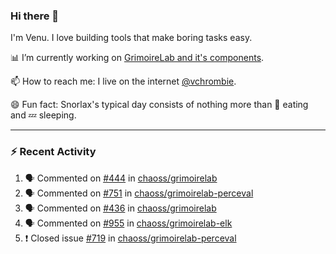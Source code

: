 ### Hi there 👋

I'm Venu. I love building tools that make boring tasks easy.

📊 I’m currently working on [GrimoireLab and it's components](https://chaoss.github.io/grimoirelab).

📫 How to reach me: I live on the internet [@vchrombie](https://www.google.co.in/search?q=vchrombie).

😄 Fun fact: Snorlax's typical day consists of nothing more than :doughnut: eating and :zzz: sleeping.

---

### :zap: Recent Activity

<!--START_SECTION:activity-->
1. 🗣 Commented on [#444](https://github.com/chaoss/grimoirelab/issues/444) in [chaoss/grimoirelab](https://github.com/chaoss/grimoirelab)
2. 🗣 Commented on [#751](https://github.com/chaoss/grimoirelab-perceval/issues/751) in [chaoss/grimoirelab-perceval](https://github.com/chaoss/grimoirelab-perceval)
3. 🗣 Commented on [#436](https://github.com/chaoss/grimoirelab/issues/436) in [chaoss/grimoirelab](https://github.com/chaoss/grimoirelab)
4. 🗣 Commented on [#955](https://github.com/chaoss/grimoirelab-elk/issues/955) in [chaoss/grimoirelab-elk](https://github.com/chaoss/grimoirelab-elk)
5. ❗️ Closed issue [#719](https://github.com/chaoss/grimoirelab-perceval/issues/719) in [chaoss/grimoirelab-perceval](https://github.com/chaoss/grimoirelab-perceval)
<!--END_SECTION:activity-->

<!--
**vchrombie/vchrombie** is a ✨ _special_ ✨ repository because its `README.md` (this file) appears on your GitHub profile.

Here are some ideas to get you started:

- 🔭 I’m currently working on ...
- 🌱 I’m currently learning ...
- 👯 I’m looking to collaborate on ...
- 🤔 I’m looking for help with ...
- 💬 Ask me about ...
- 📫 How to reach me: ...
- 😄 Pronouns: ...
- ⚡ Fun fact: ...
-->
